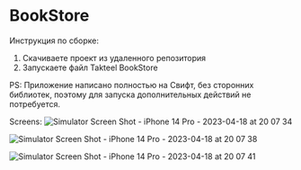 # BookStore
Инструкция по сборке:
1) Скачиваете проект из удаленного репозитория
2) Запускаете файл Takteel BookStore

PS: Приложение написано полностью на Свифт, без сторонних библиотек, поэтому для запуска дополнительных действий не потребуется. 

Screens: 
![Simulator Screen Shot - iPhone 14 Pro - 2023-04-18 at 20 07 34](https://user-images.githubusercontent.com/101253596/232852488-2409e1d4-4346-48e1-ba15-c573ecb129f3.png)

![Simulator Screen Shot - iPhone 14 Pro - 2023-04-18 at 20 07 38](https://user-images.githubusercontent.com/101253596/232852512-3ee897a9-0e6d-4fe1-aa4b-a4e2d477a9bc.png)

![Simulator Screen Shot - iPhone 14 Pro - 2023-04-18 at 20 07 41](https://user-images.githubusercontent.com/101253596/232852517-bbb20967-f774-4518-8662-16d4c34c0f58.png)

